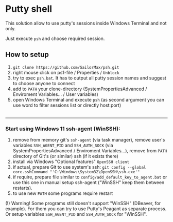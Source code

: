 # Putty shell
This solution allow to use putty's sessions inside Windows Terminal and not only.

Just execute `psh` and choose required session.

## How to setup
1. `git clone https://github.com/SailorMax/psh.git`
2. right mouse click on ps1-file / Properties / `Unblock`
3. try to exec `psh.bat`. It has to output all putty session names and suggest to choose anyone to connect
4. add to `PATH` your clone-directory (SystemPropertiesAdvanced / Enviroment Variables... / User variables)
5. open Windows Terminal and execute `psh` (as second argument you can use word to filter sessions list or directly host:port)
<br /><br />

---
### Start using Windows 11 ssh-agent (WinSSH):
1. remove from memory git's `ssh-agent` (via task manager), remove user's variables `SSH_AGENT_PID` and `SSH_AUTH_SOCK` (via SystemPropertiesAdvanced / Enviroment Variables...), remove from `PATH` directory of Git's (or similar) ssh (if it exists there)
2. install via Windows "Optional features" `OpenSSH client`
3. if actual, prepare Git to use system's ssh: `git config --global core.sshCommand "'C:\Windows\System32\OpenSSH\ssh.exe'"`
4. if require, prepare file similar to `config/add_default_key_to_agent.bat` or use this one in manual setup ssh-agent ("WinSSH" keep them between restarts).
5. to use new `PATH` some programs require restart


(!) Warning! Some programs still doesn't support "WinSSH" (DBeaver, for example). For them you can try to use Putty's Peagant as separate process. Or setup variables `SSH_AGENT_PID` and `SSH_AUTH_SOCK` for "WinSSH".
